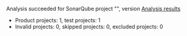 Analysis succeeded for SonarQube project "", version  [Analysis results](http://localhost:9000/dashboard/index/ConsoleApp2)
- Product projects: 1, test projects: 1
- Invalid projects: 0, skipped projects: 0, excluded projects: 0
